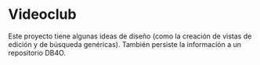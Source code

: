 # Videoclub

Este proyecto tiene algunas ideas de diseño (como la creación de vistas de edición y de búsqueda genéricas). 
También persiste la información a un repositorio DB4O.
